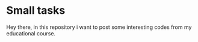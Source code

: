 # Small tasks
Hey there, in this repository i want to post some interesting codes from my educational course.
